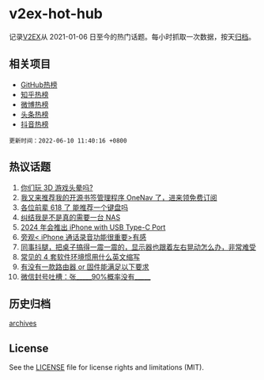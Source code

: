 # v2ex-hot-hub

 记录[V2EX](https://www.v2ex.com/)从 2021-01-06 日至今的热门话题。每小时抓取一次数据，按天[归档](archives)。
 
 ## 相关项目

- [GitHub热榜](https://github.com/snaildev/github-hot-hub)
- [知乎热榜](https://github.com/snaildev/zhihu-hot-hub)
- [微博热榜](https://github.com/snaildev/weibo-hot-hub)
- [头条热榜](https://github.com/snaildev/toutiao-hot-hub)
- [抖音热榜](https://github.com/snaildev/douyin-hot-hub)


 `更新时间：2022-06-10 11:40:16 +0800`

## 热议话题

1. [你们玩 3D 游戏头晕吗?](https://www.v2ex.com/t/858399)
1. [我又来推荐我的开源书签管理程序 OneNav 了，进来领免费订阅](https://www.v2ex.com/t/858419)
1. [各位前辈 618 了 能推荐一个键盘吗](https://www.v2ex.com/t/858492)
1. [纠结我是不是真的需要一台 NAS](https://www.v2ex.com/t/858400)
1. [2024 年会推出 iPhone with USB Type-C Port](https://www.v2ex.com/t/858537)
1. [旁观< iPhone 通话录音功能很重要>有感](https://www.v2ex.com/t/858480)
1. [同事抖腿，把桌子搞得一震一震的，显示器也跟着左右晃动怎么办，非常难受](https://www.v2ex.com/t/858556)
1. [常见的 4 套软件环境惯用什么英文缩写](https://www.v2ex.com/t/858384)
1. [有没有一款路由器 or 固件能满足以下要求](https://www.v2ex.com/t/858546)
1. [微信封号吐槽：张_____90%概率没有_____](https://www.v2ex.com/t/858604)

## 历史归档

[archives](archives)

## License

See the [LICENSE](LICENSE) file for license rights and limitations (MIT).
